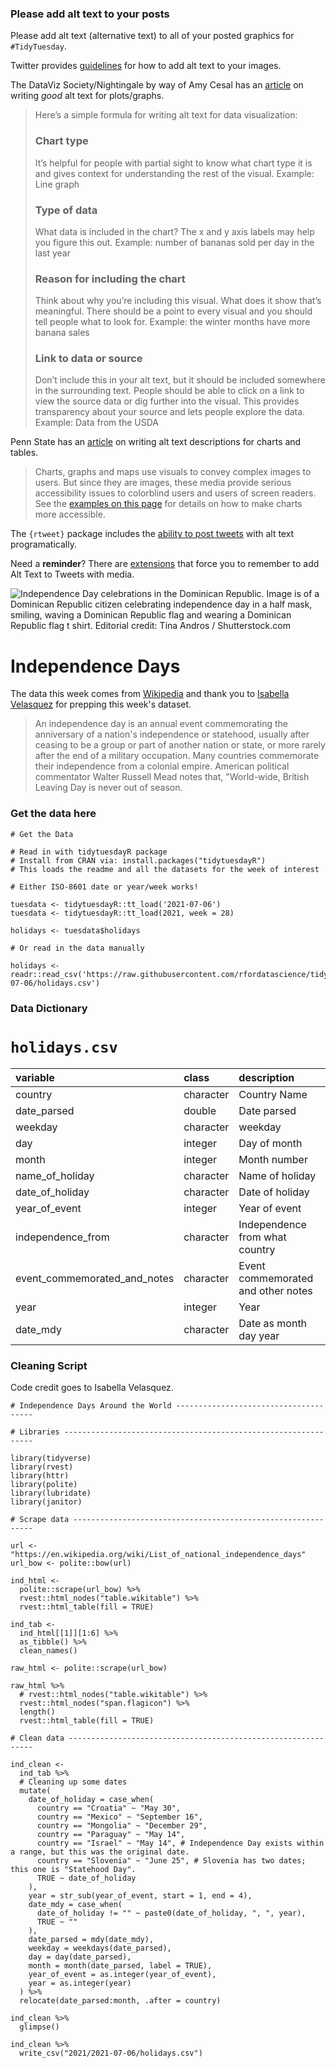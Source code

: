 ### Please add alt text to your posts

Please add alt text (alternative text) to all of your posted graphics for `#TidyTuesday`. 

Twitter provides [guidelines](https://help.twitter.com/en/using-twitter/picture-descriptions) for how to add alt text to your images.

The DataViz Society/Nightingale by way of Amy Cesal has an [article](https://medium.com/nightingale/writing-alt-text-for-data-visualization-2a218ef43f81) on writing _good_ alt text for plots/graphs.

> Here’s a simple formula for writing alt text for data visualization:
> ### Chart type
> It’s helpful for people with partial sight to know what chart type it is and gives context for understanding the rest of the visual.
> Example: Line graph
> ### Type of data
> What data is included in the chart? The x and y axis labels may help you figure this out.
> Example: number of bananas sold per day in the last year
> ### Reason for including the chart
> Think about why you’re including this visual. What does it show that’s meaningful. There should be a point to every visual and you should tell people what to look for.
> Example: the winter months have more banana sales
> ### Link to data or source
> Don’t include this in your alt text, but it should be included somewhere in the surrounding text. People should be able to click on a link to view the source data or dig further into the visual. This provides transparency about your source and lets people explore the data.
> Example: Data from the USDA

Penn State has an [article](https://accessibility.psu.edu/images/charts/) on writing alt text descriptions for charts and tables.

> Charts, graphs and maps use visuals to convey complex images to users. But since they are images, these media provide serious accessibility issues to colorblind users and users of screen readers. See the [examples on this page](https://accessibility.psu.edu/images/charts/) for details on how to make charts more accessible.

The `{rtweet}` package includes the [ability to post tweets](https://docs.ropensci.org/rtweet/reference/post_tweet.html) with alt text programatically.

Need a **reminder**? There are [extensions](https://chrome.google.com/webstore/detail/twitter-required-alt-text/fpjlpckbikddocimpfcgaldjghimjiik/related) that force you to remember to add Alt Text to Tweets with media.

![Independence Day celebrations in the Dominican Republic. Image is of a Dominican Republic citizen celebrating independence day in a half mask, smiling, waving a Dominican Republic flag and wearing a Dominican Republic flag t shirt. Editorial credit: Tina Andros / Shutterstock.com](https://www.worldatlas.com/r/w960-q80/upload/a3/ab/28/shutterstock-385133644.jpg)

# Independence Days

The data this week comes from [Wikipedia](https://en.wikipedia.org/wiki/List_of_national_independence_days) and thank you to [Isabella Velasquez](https://github.com/rfordatascience/tidytuesday/issues/352) for prepping this week's dataset.

> An independence day is an annual event commemorating the anniversary of a nation's independence or statehood, usually after ceasing to be a group or part of another nation or state, or more rarely after the end of a military occupation. Many countries commemorate their independence from a colonial empire. American political commentator Walter Russell Mead notes that, "World-wide, British Leaving Day is never out of season.

### Get the data here

```{r}
# Get the Data

# Read in with tidytuesdayR package 
# Install from CRAN via: install.packages("tidytuesdayR")
# This loads the readme and all the datasets for the week of interest

# Either ISO-8601 date or year/week works!

tuesdata <- tidytuesdayR::tt_load('2021-07-06')
tuesdata <- tidytuesdayR::tt_load(2021, week = 28)

holidays <- tuesdata$holidays

# Or read in the data manually

holidays <- readr::read_csv('https://raw.githubusercontent.com/rfordatascience/tidytuesday/master/data/2021/2021-07-06/holidays.csv')

```
### Data Dictionary

# `holidays.csv`

|variable                     |class     |description |
|:----------------------------|:---------|:-----------|
|country                      |character | Country Name |
|date_parsed                  |double    | Date parsed |
|weekday                      |character | weekday |
|day                          |integer   | Day of month |
|month                        |integer   | Month number |
|name_of_holiday              |character | Name of holiday |
|date_of_holiday              |character | Date of holiday |
|year_of_event                |integer   | Year of event |
|independence_from            |character | Independence from what country |
|event_commemorated_and_notes |character | Event commemorated and other notes |
|year                         |integer   | Year |
|date_mdy                     |character | Date as month day year |

### Cleaning Script

Code credit goes to Isabella Velasquez.

```{r}
# Independence Days Around the World --------------------------------------

# Libraries ---------------------------------------------------------------

library(tidyverse)
library(rvest)
library(httr)
library(polite)
library(lubridate)
library(janitor)

# Scrape data -------------------------------------------------------------

url <- "https://en.wikipedia.org/wiki/List_of_national_independence_days"
url_bow <- polite::bow(url)

ind_html <-
  polite::scrape(url_bow) %>%
  rvest::html_nodes("table.wikitable") %>%
  rvest::html_table(fill = TRUE)

ind_tab <-
  ind_html[[1]][1:6] %>%
  as_tibble() %>%
  clean_names()

raw_html <- polite::scrape(url_bow) 

raw_html %>%
  # rvest::html_nodes("table.wikitable") %>%
  rvest::html_nodes("span.flagicon") %>% 
  length()
  rvest::html_table(fill = TRUE)

# Clean data --------------------------------------------------------------

ind_clean <-
  ind_tab %>%
  # Cleaning up some dates
  mutate(
    date_of_holiday = case_when(
      country == "Croatia" ~ "May 30",
      country == "Mexico" ~ "September 16",
      country == "Mongolia" ~ "December 29",
      country == "Paraguay" ~ "May 14",
      country == "Israel" ~ "May 14", # Independence Day exists within a range, but this was the original date.
      country == "Slovenia" ~ "June 25", # Slovenia has two dates; this one is "Statehood Day".
      TRUE ~ date_of_holiday
    ),
    year = str_sub(year_of_event, start = 1, end = 4),
    date_mdy = case_when(
      date_of_holiday != "" ~ paste0(date_of_holiday, ", ", year),
      TRUE ~ ""
    ),
    date_parsed = mdy(date_mdy),
    weekday = weekdays(date_parsed),
    day = day(date_parsed),
    month = month(date_parsed, label = TRUE),
    year_of_event = as.integer(year_of_event),
    year = as.integer(year)
  ) %>%
  relocate(date_parsed:month, .after = country)

ind_clean %>% 
  glimpse()

ind_clean %>% 
  write_csv("2021/2021-07-06/holidays.csv")

```